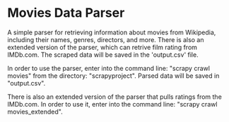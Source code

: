 # Movies Data Parser

A simple parser for retrieving information about movies from Wikipedia, including their names, genres, directors, and more. There is also an extended version of the parser, which can retrive film rating from IMDb.com. The scraped data will be saved in the 'output.csv' file.

In order to use the parser, enter into the command line: "scrapy crawl movies" from the directory: "scrapyproject". Parsed data will be saved in "output.csv".

There is also an extended version of the parser that pulls ratings from the IMDb.com. In order to use it, enter into the command line: "scrapy crawl movies_extended".
